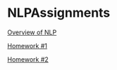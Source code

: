 # NLPAssignments

[Overview of NLP](https://github.com/abala2017/NLPAssignments/blob/main/Overview%20of%20NLP.pdf)

[Homework #1](https://github.com/abala2017/NLPAssignments/tree/main/Homework1)

[Homework #2](https://github.com/abala2017/NLPAssignments/blob/main/PortfolioAssignment2-axb200075.pdf)
